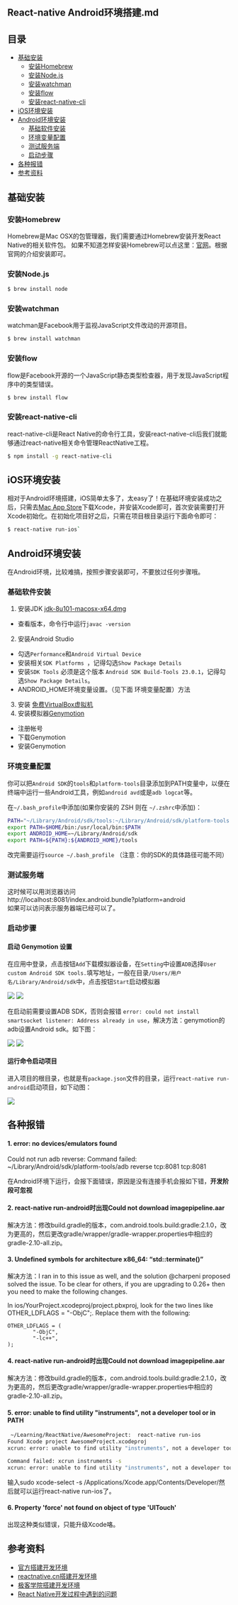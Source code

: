 React-native Android环境搭建.md
---

## 目录

- [基础安装](#基础安装)
  - [安装Homebrew](#安装homebrew)
  - [安装Node.js](#安装nodejs)
  - [安装watchman](#安装watchman)
  - [安装flow](#安装flow)
  - [安装react-native-cli](#安装react-native-cli)
- [iOS环境安装](#ios环境安装)
- [Android环境安装](#android环境安装)
  - [基础软件安装](#基础软件安装)
  - [环境变量配置](#环境变量配置)
  - [测试服务端](#测试服务端)
  - [启动步骤](#启动步骤)
- [各种报错](#各种报错)
- [参考资料](#参考资料)

## 基础安装

### 安装Homebrew

Homebrew是Mac OSX的包管理器，我们需要通过Homebrew安装开发React Native的相关软件包。
如果不知道怎样安装Homebrew可以点这里：[官网](http://brew.sh/index_zh-cn.html)。根据官网的介绍安装即可。

### 安装Node.js

```bash
$ brew install node
```

### 安装watchman

watchman是Facebook用于监视JavaScript文件改动的开源项目。

```bash
$ brew install watchman
```

### 安装flow

flow是Facebook开源的一个JavaScript静态类型检查器，用于发现JavaScript程序中的类型错误。

```bash
$ brew install flow
```

### 安装react-native-cli

react-native-cli是React Native的命令行工具，安装react-native-cli后我们就能够通过react-native相关命令管理ReactNative工程。

```bash
$ npm install -g react-native-cli
```

## iOS环境安装

相对于Android环境搭建，iOS简单太多了，太easy了！在基础环境安装成功之后，只需去[Mac App Store](https://itunes.apple.com/us/app/xcode/id497799835?mt=12)下载Xcode，并安装Xcode即可，首次安装需要打开Xcode初始化。在初始化项目好之后，只需在项目根目录运行下面命令即可：

```bash
$ react-native run-ios`
```

## Android环境安装

在Android环境，比较难搞，按照步骤安装即可，不要放过任何步骤哦。

### 基础软件安装

1. 安装JDK [jdk-8u101-macosx-x64.dmg](http://www.oracle.com/technetwork/java/javase/downloads/index-jsp-138363.html)
  - 查看版本，命令行中运行`javac -version`
2. 安装Android Studio
  - 勾选`Performance`和`Android Virtual Device`
  - 安装相关`SDK Platforms `，记得勾选`Show Package Details`
  - 安装`SDK Tools` 必须是这个版本 `Android SDK Build-Tools 23.0.1`，记得勾选`Show Package Details`。
  - ANDROID_HOME环境变量设置。（见下面 环境变量配置）方法
3. 安装 [免费VirtualBox虚拟机](https://www.virtualbox.org/)
4. 安装模拟器[Genymotion](http://www.genymotion.net/)
  - 注册帐号
  - 下载Genymotion
  - 安装Genymotion

### 环境变量配置

你可以把`Android SDK`的`tools`和`platform-tools`目录添加到PATH变量中，以便在终端中运行一些Android工具，例如`android avd`或是`adb logcat`等。  

在`~/.bash_profile`中添加(如果你安装的 ZSH 则在 `~/.zshrc`中添加)：

```bash
PATH="~/Library/Android/sdk/tools:~/Library/Android/sdk/platform-tools:${PATH}"
export PATH=$HOME/bin:/usr/local/bin:$PATH
export ANDROID_HOME=~/Library/Android/sdk
export PATH=${PATH}:${ANDROID_HOME}/tools
```

改完需要运行`source ~/.bash_profile`
（注意：你的SDK的具体路径可能不同）

### 测试服务端

这时候可以用浏览器访问  
http://localhost:8081/index.android.bundle?platform=android  
如果可以访问表示服务器端已经可以了。

### 启动步骤

#### 启动 Genymotion 设置

在应用中登录，点击按钮`Add`下载模拟器设备，在`Setting`中设置`ADB`选择`User custom Android SDK tools.`填写地址，一般在目录`/Users/用户名/Library/Android/sdk`中，点击按钮`Start`启动模拟器

![](img/Genymotion01.jpg)
![](img/Genymotion02.jpg)

在启动前需要设置ADB SDK，否则会报错 `error: could not install smartsocket listener: Address already in use`，解决方法：genymotion的adb设置Android sdk。如下图：

![](img/Genymotion04.jpg)
![](img/Genymotion03.jpg)

#### 运行命令启动项目

进入项目的根目录，也就是有`package.json`文件的目录，运行`react-native run-android`启动项目，如下动图：

![](img/React-native-run.gif)

## 各种报错

#### 1. error: no devices/emulators found

Could not run adb reverse: Command failed: ~/Library/Android/sdk/platform-tools/adb reverse tcp:8081 tcp:8081

在Android环境下运行，会报下面错误，原因是没有连接手机会报如下错，**开发阶段可忽视**

#### 2. react-native run-android时出现Could not download imagepipeline.aar

解决方法：修改build.gradle的版本，com.android.tools.build:gradle:2.1.0，改为更高的，然后更改gradle/wrapper/gradle-wrapper.properties中相应的gradle-2.10-all.zip。

#### 3. Undefined symbols for architecture x86_64: “std::terminate()”

解决方法：I ran in to this issue as well, and the solution @charpeni proposed solved the issue. To be clear for others, if you are upgrading to 0.26+ then you need to make the following changes.

In ios/YourProject.xcodeproj/project.pbxproj, look for the two lines like OTHER_LDFLAGS = "-ObjC";. Replace them with the following:

```
OTHER_LDFLAGS = (
        "-ObjC",
        "-lc++",
);
```

#### 4. react-native run-android时出现Could not download imagepipeline.aar

解决方法：修改build.gradle的版本，com.android.tools.build:gradle:2.1.0，改为更高的，然后更改gradle/wrapper/gradle-wrapper.properties中相应的gradle-2.10-all.zip。

#### 5. error: unable to find utility "instruments", not a developer tool or in PATH

```bash
 ~/Learning/ReactNative/AwesomeProject:  react-native run-ios
Found Xcode project AwesomeProject.xcodeproj
xcrun: error: unable to find utility "instruments", not a developer tool or in PATH

Command failed: xcrun instruments -s
xcrun: error: unable to find utility "instruments", not a developer tool or in PATH
```

输入sudo xcode-select -s /Applications/Xcode.app/Contents/Developer/然后就可以运行react-native run-ios了。

#### 6. Property 'force' not found on object of type 'UITouch'

出现这种类似错误，只能升级Xcode咯。


## 参考资料

- [官方搭建开发环境](https://facebook.github.io/react-native/docs/getting-started.html#content)
- [reactnative.cn搭建开发环境](http://reactnative.cn/docs/0.35/getting-started.html)
- [极客学院搭建开发环境](http://wiki.jikexueyuan.com/project/react-native/DevelopmentSetupAndroid.html)
- [React Native开发过程中遇到的问题](https://github.com/haiyangjiajian/haiyangjiajian.github.io/blob/4bd765801712adf33b4d45280fb01e9aef21c1b1/_posts/2016-8-9-react%20native%20related%20problems%20and%20solutions.md)